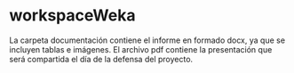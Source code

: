 # workspaceWeka
La carpeta documentación contiene el informe en formado docx, ya que se incluyen tablas e imágenes.
El archivo pdf contiene la presentación que será compartida el día de la defensa del proyecto.
